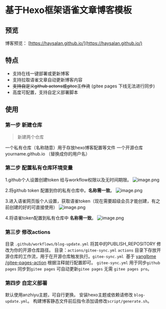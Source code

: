 # 基于Hexo框架语雀文章博客模板

## 预览

博客预览： [https://haysalan.github.io/](https://haysalan.github.io/)

## 特点

- 支持在线一键部署或更新博客
- 支持拉取语雀文章自动更新博客内容
- ~~支持自定义github actons或gitee工作流~~ (gitee pages 下线无法进行同步)
- 高度可配置，支持自定义部署脚本

## 使用

### 第一步 新建仓库

> 新建两个仓库

一个私有仓库（名称随意）用于存放hexo博客配置等文件
一个开源仓库 yourname.github.io （替换成你的用户名）

### 第二步 配置私有仓库环境变量

1.github个人设置创建token 给与workflow权限以及无时间期限。
![image.png](https://cdn.nlark.com/yuque/0/2024/png/26634545/1708004138179-a9745680-2e72-416d-bba9-00913ab4e7cb.png#averageHue=%23fefcf8&clientId=u19099788-83ff-4&from=paste&height=740&id=u89e4af88&originHeight=1110&originWidth=1894&originalType=binary&ratio=1.5&rotation=0&showTitle=false&size=171807&status=done&style=none&taskId=u6f965fa4-65e1-44a8-aaeb-17b680d0756&title=&width=1262.6666666666667)

2.将github token 配置到你的私有仓库中。**名称需一致**。
![image.png](https://cdn.nlark.com/yuque/0/2024/png/26634545/1708000324358-713596cf-6b43-47b7-8e7e-7d80a21466d2.png#averageHue=%23fefefe&clientId=u22a9482c-048f-4&from=paste&height=806&id=u4587f0a2&originHeight=1209&originWidth=1920&originalType=binary&ratio=1.5&rotation=0&showTitle=false&size=130041&status=done&style=none&taskId=u8942af84-1ea7-4e08-8012-9876e0fe226&title=&width=1280)

3.进入语雀网页版个人设置，获取语雀token（现在需要超级会员才能创建，有之前创建的好的可直接使用）
![image.png](https://cdn.nlark.com/yuque/0/2024/png/26634545/1708001750001-786dbfbf-4cc0-4ad0-b912-1f5d800cbb4b.png#averageHue=%239d9d9d&clientId=u22a9482c-048f-4&from=paste&height=705&id=u633a491f&originHeight=1058&originWidth=1974&originalType=binary&ratio=1.5&rotation=0&showTitle=false&size=98460&status=done&style=none&taskId=u24c28be8-539c-4b05-9d12-27a8d1a0f0b&title=&width=1316)

4.将语雀token配置到私有仓库中 **名称需一致**。
![image.png](https://cdn.nlark.com/yuque/0/2024/png/26634545/1708000395322-ba9dfab1-e87f-445d-aaa5-b774e992de19.png#averageHue=%23fefdfd&clientId=u22a9482c-048f-4&from=paste&height=769&id=ue5213370&originHeight=1153&originWidth=1858&originalType=binary&ratio=1.5&rotation=0&showTitle=false&size=180849&status=done&style=none&taskId=u4bbdad0e-6a5b-4488-a562-01a206bcbf9&title=&width=1238.6666666666667)

### 第三步 修改actions

目录 `.github/workflows/blog-update.yml` 
将其中的PUBLISH_REPOSITORY 修改为你的开源仓库路径。
目录：`actions/gitee-sync.yml`
`actions` 目录下存放开源仓库的工作流，用于在开源仓库触发执行。`gitee-sync.yml `基于 [yanglbme /gitee-pages-action](https://github.com/yanglbme/gitee-pages-action) 根据注释就行配置即可。
`gitee-sync.yml` 用于同步`github pages` 同步到`gitee pages` 可自动更新`gitee pages` 无需 `gitee pages pro`。

### 第四步 自定义部署

默认使用anzhiyu主题，可自行更换。
安装hexo主题或依赖请修改 `blog-update.yml`。
构建博客静态文件前后指令添加请修改`script/generate.sh`。
